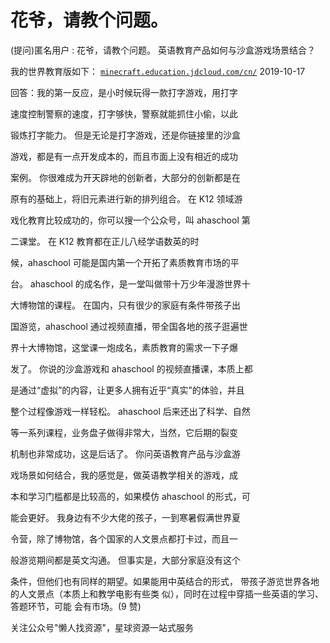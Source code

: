# 花爷，请教个问题。

(提问)匿名用户 : 花爷，请教个问题。 英语教育产品如何与沙盒游戏场景结合？

我的世界教育版如下： [`minecraft.education.jdcloud.com/cn/`](https://minecraft.education.jdcloud.com/cn/) 2019-10-17

回答：我的第一反应，是小时候玩得一款打字游戏，用打字

速度控制警察的速度，打字够快，警察就能抓住小偷，以此

锻炼打字能力。 但是无论是打字游戏，还是你链接里的沙盒

游戏，都是有一点开发成本的，而且市面上没有相近的成功

案例。 你很难成为开天辟地的创新者，大部分的创新都是在

原有的基础上，将旧元素进行新的排列组合。 在 K12 领域游

戏化教育比较成功的，你可以搜一个公众号，叫 ahaschool 第

二课堂。 在 K12 教育都在正儿八经学语数英的时

候，ahaschool 可能是国内第一个开拓了素质教育市场的平

台。 ahaschool 的成名作，是一堂叫做带十万少年漫游世界十

大博物馆的课程。 在国内，只有很少的家庭有条件带孩子出

国游览，ahaschool 通过视频直播，带全国各地的孩子逛遍世

界十大博物馆，这堂课一炮成名，素质教育的需求一下子爆

发了。 你说的沙盒游戏和 ahaschool 的视频直播课，本质上都

是通过“虚拟”的内容，让更多人拥有近乎“真实”的体验，并且

整个过程像游戏一样轻松。 ahaschool 后来还出了科学、自然

等一系列课程，业务盘子做得非常大，当然，它后期的裂变

机制也非常成功，这是后话了。 你问英语教育产品与沙盒游

戏场景如何结合，我的感觉是，做英语教学相关的游戏，成

本和学习门槛都是比较高的，如果模仿 ahaschool 的形式，可

能会更好。 我身边有不少大佬的孩子，一到寒暑假满世界夏

令营，除了博物馆，各个国家的人文景点都打卡过，而且一

般游览期间都是英文沟通。 但事实是，大部分家庭没有这个

条件，但他们也有同样的期望。如果能用中英结合的形式， 带孩子游览世界各地的人文景点（本质上和教学电影有些类 似），同时在过程中穿插一些英语的学习、答题环节，可能 会有市场。(9 赞)

关注公众号"懒人找资源"，星球资源一站式服务